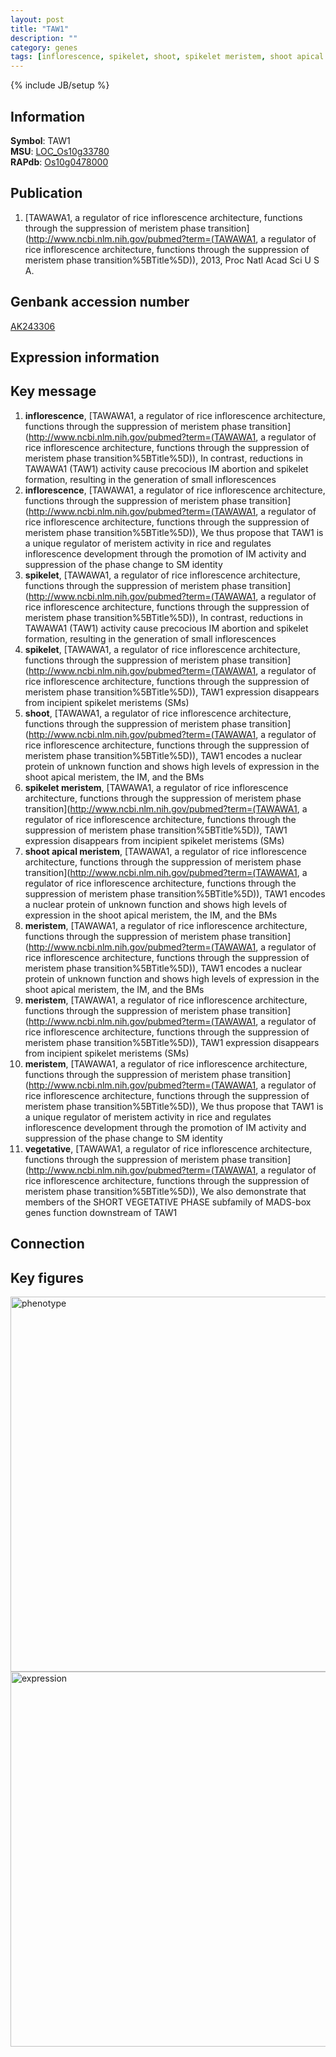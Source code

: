 ```yaml
---
layout: post
title: "TAW1"
description: ""
category: genes
tags: [inflorescence, spikelet, shoot, spikelet meristem, shoot apical meristem, meristem, vegetative, Gene]
---
```

{% include JB/setup %}

## Information
__Symbol__: TAW1  
__MSU__: [LOC_Os10g33780](http://rice.plantbiology.msu.edu/cgi-bin/ORF_infopage.cgi?orf=LOC_Os10g33780)  
__RAPdb__: [Os10g0478000](http://rapdb.dna.affrc.go.jp/viewer/gbrowse_details/irgsp1?name=Os10g0478000)  

## Publication
1. [TAWAWA1, a regulator of rice inflorescence architecture, functions through the suppression of meristem phase transition](http://www.ncbi.nlm.nih.gov/pubmed?term=(TAWAWA1, a regulator of rice inflorescence architecture, functions through the suppression of meristem phase transition%5BTitle%5D)), 2013, Proc Natl Acad Sci U S A.

## Genbank accession number
[AK243306](http://www.ncbi.nlm.nih.gov/nuccore/AK243306)

## Expression information

## Key message
1. __inflorescence__, [TAWAWA1, a regulator of rice inflorescence architecture, functions through the suppression of meristem phase transition](http://www.ncbi.nlm.nih.gov/pubmed?term=(TAWAWA1, a regulator of rice inflorescence architecture, functions through the suppression of meristem phase transition%5BTitle%5D)),  In contrast, reductions in TAWAWA1 (TAW1) activity cause precocious IM abortion and spikelet formation, resulting in the generation of small inflorescences
2. __inflorescence__, [TAWAWA1, a regulator of rice inflorescence architecture, functions through the suppression of meristem phase transition](http://www.ncbi.nlm.nih.gov/pubmed?term=(TAWAWA1, a regulator of rice inflorescence architecture, functions through the suppression of meristem phase transition%5BTitle%5D)),  We thus propose that TAW1 is a unique regulator of meristem activity in rice and regulates inflorescence development through the promotion of IM activity and suppression of the phase change to SM identity
3. __spikelet__, [TAWAWA1, a regulator of rice inflorescence architecture, functions through the suppression of meristem phase transition](http://www.ncbi.nlm.nih.gov/pubmed?term=(TAWAWA1, a regulator of rice inflorescence architecture, functions through the suppression of meristem phase transition%5BTitle%5D)),  In contrast, reductions in TAWAWA1 (TAW1) activity cause precocious IM abortion and spikelet formation, resulting in the generation of small inflorescences
4. __spikelet__, [TAWAWA1, a regulator of rice inflorescence architecture, functions through the suppression of meristem phase transition](http://www.ncbi.nlm.nih.gov/pubmed?term=(TAWAWA1, a regulator of rice inflorescence architecture, functions through the suppression of meristem phase transition%5BTitle%5D)),  TAW1 expression disappears from incipient spikelet meristems (SMs)
5. __shoot__, [TAWAWA1, a regulator of rice inflorescence architecture, functions through the suppression of meristem phase transition](http://www.ncbi.nlm.nih.gov/pubmed?term=(TAWAWA1, a regulator of rice inflorescence architecture, functions through the suppression of meristem phase transition%5BTitle%5D)),  TAW1 encodes a nuclear protein of unknown function and shows high levels of expression in the shoot apical meristem, the IM, and the BMs
6. __spikelet meristem__, [TAWAWA1, a regulator of rice inflorescence architecture, functions through the suppression of meristem phase transition](http://www.ncbi.nlm.nih.gov/pubmed?term=(TAWAWA1, a regulator of rice inflorescence architecture, functions through the suppression of meristem phase transition%5BTitle%5D)),  TAW1 expression disappears from incipient spikelet meristems (SMs)
7. __shoot apical meristem__, [TAWAWA1, a regulator of rice inflorescence architecture, functions through the suppression of meristem phase transition](http://www.ncbi.nlm.nih.gov/pubmed?term=(TAWAWA1, a regulator of rice inflorescence architecture, functions through the suppression of meristem phase transition%5BTitle%5D)),  TAW1 encodes a nuclear protein of unknown function and shows high levels of expression in the shoot apical meristem, the IM, and the BMs
8. __meristem__, [TAWAWA1, a regulator of rice inflorescence architecture, functions through the suppression of meristem phase transition](http://www.ncbi.nlm.nih.gov/pubmed?term=(TAWAWA1, a regulator of rice inflorescence architecture, functions through the suppression of meristem phase transition%5BTitle%5D)),  TAW1 encodes a nuclear protein of unknown function and shows high levels of expression in the shoot apical meristem, the IM, and the BMs
9. __meristem__, [TAWAWA1, a regulator of rice inflorescence architecture, functions through the suppression of meristem phase transition](http://www.ncbi.nlm.nih.gov/pubmed?term=(TAWAWA1, a regulator of rice inflorescence architecture, functions through the suppression of meristem phase transition%5BTitle%5D)),  TAW1 expression disappears from incipient spikelet meristems (SMs)
10. __meristem__, [TAWAWA1, a regulator of rice inflorescence architecture, functions through the suppression of meristem phase transition](http://www.ncbi.nlm.nih.gov/pubmed?term=(TAWAWA1, a regulator of rice inflorescence architecture, functions through the suppression of meristem phase transition%5BTitle%5D)),  We thus propose that TAW1 is a unique regulator of meristem activity in rice and regulates inflorescence development through the promotion of IM activity and suppression of the phase change to SM identity
11. __vegetative__, [TAWAWA1, a regulator of rice inflorescence architecture, functions through the suppression of meristem phase transition](http://www.ncbi.nlm.nih.gov/pubmed?term=(TAWAWA1, a regulator of rice inflorescence architecture, functions through the suppression of meristem phase transition%5BTitle%5D)),  We also demonstrate that members of the SHORT VEGETATIVE PHASE subfamily of MADS-box genes function downstream of TAW1

## Connection

## Key figures
<img src="http://ricencode.github.io/images/TAW1.pheno.png" alt="phenotype"  style="width: 600px;"/>

<img src="http://ricencode.github.io/images/TAW1.exp.png" alt="expression"  style="width: 600px;"/>


